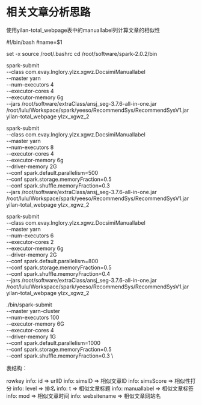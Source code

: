 # 相关文章分析思路

使用yilan-total_webpage表中的manuallabel列计算文章的相似性

 
#!/bin/bash
#name=$1

set -x
source /root/.bashrc
cd /root/software/spark-2.0.2/bin

spark-submit \
--class com.evay.Inglory.ylzx.xgwz.DocsimiManuallabel \
--master yarn \
--num-executors 4 \
--executor-cores 4 \
--executor-memory 6g \
--jars /root/software/extraClass/ansj_seg-3.7.6-all-in-one.jar \
/root/lulu/Workspace/spark/yeeso/RecommendSys/RecommendSysV1.jar \
yilan-total_webpage ylzx_xgwz_2
 

spark-submit \
--class com.evay.Inglory.ylzx.xgwz.DocsimiManuallabel \
--master yarn \
--num-executors 8 \
--executor-cores 4 \
--executor-memory 6g \
--driver-memory 2G \
--conf spark.default.parallelism=500 \
--conf spark.storage.memoryFraction=0.5 \
--conf spark.shuffle.memoryFraction=0.3 \
--jars /root/software/extraClass/ansj_seg-3.7.6-all-in-one.jar \
/root/lulu/Workspace/spark/yeeso/RecommendSys/RecommendSysV1.jar \
yilan-total_webpage ylzx_xgwz_2



spark-submit \
--class com.evay.Inglory.ylzx.xgwz.DocsimiManuallabel \
--master yarn \
--num-executors 6 \
--executor-cores 2 \
--executor-memory 6g \
--driver-memory 2G \
--conf spark.default.parallelism=800 \
--conf spark.storage.memoryFraction=0.5 \
--conf spark.shuffle.memoryFraction=0.4 \
--jars /root/software/extraClass/ansj_seg-3.7.6-all-in-one.jar \
/root/lulu/Workspace/spark/yeeso/RecommendSys/RecommendSysV1.jar \
yilan-total_webpage ylzx_xgwz_2





./bin/spark-submit \
  --master yarn-cluster \
  --num-executors 100 \
  --executor-memory 6G \
  --executor-cores 4 \
  --driver-memory 1G \
  --conf spark.default.parallelism=1000 \
  --conf spark.storage.memoryFraction=0.5 \
  --conf spark.shuffle.memoryFraction=0.3 \



表结构：

rowkey
info: id => urlID
info: simsID => 相似文章ID
info: simsScore => 相似性打分
info: level => 排名
info: t => 相似文章标题
info: manuallabel => 相似文章标签
info: mod => 相似文章时间
info: websitename => 相似文章网站名
